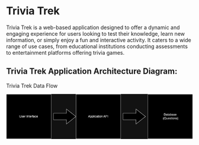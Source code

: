# Trivia Trek

Trivia Trek is a web-based  application designed to offer a dynamic and engaging experience for users looking to test their knowledge, learn new information, or simply enjoy a fun and interactive activity. It caters to a wide range of use cases, from educational institutions conducting assessments to entertainment platforms offering trivia games.

## Trivia Trek Application Architecture Diagram:

Trivia Trek Data Flow

![flowchart](public/assets/TriviaTrek.png)


